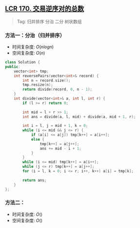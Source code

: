 ## [LCR 170. 交易逆序对的总数](https://leetcode.cn/problems/shu-zu-zhong-de-ni-xu-dui-lcof/description/)

> Tag: 归并排序 分治 二分 树状数组

### 方法一：分治（归并排序）
* 时间复杂度: ${O(nlogn)}$
* 空间复杂度: ${O(n)}$
```cpp
class Solution {
public:
    vector<int> tmp;
    int reversePairs(vector<int>& record) {
        int n = record.size();
        tmp.resize(n);
        return divide(record, 0, n - 1);
    }
    int divide(vector<int>& a, int l, int r) {
        if (l >= r) return 0;
        
        int mid = l + r >> 1;
        int ans = divide(a, l, mid) + divide(a, mid + 1, r);
    
        int i = l, j = mid + 1, k = 0;
        while (i <= mid && j <= r) {
            if (a[i] <= a[j]) tmp[k++] = a[i++];
            else {
                tmp[k++] = a[j++];
                ans += mid - i + 1;
            }
        }
        while (i <= mid) tmp[k++] = a[i++];
        while (j <= r) tmp[k++] = a[j++];
        for (i = l, k = 0; i <= r; i++, k++) a[i] = tmp[k];
        
        return ans;
    }
};
```

### 方法二：
* 时间复杂度: ${O()}$
* 空间复杂度: ${O()}$
```cpp

```